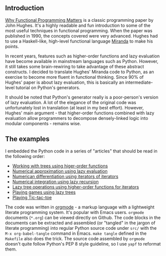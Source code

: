 ## Introduction

[Why Functional Programming Matters](https://www.cs.kent.ac.uk/people/staff/dat/miranda/whyfp90.pdf) is a classic programming paper by John Hughes. It's a highly readable and fun introduction to some of the most useful techniques in functional programming. When the paper was published in 1990, the concepts covered were very advanced. Hughes had to use a Haskell-like, high-level functional language [Miranda](https://en.wikipedia.org/wiki/Miranda_(programming_language)) to make his points. 

In recent years, features such as higher-order functions and lazy evaluation have become available in mainstream languages such as Python. However, it still takes some brain-rewiring to take advantage of these abstract constructs. I decided to translate Hughes' Miranda code to Python, as an exercise to become more fluent in functional thinking. Since 90% of Hughes' paper is about lazy evaluation, this is basically an intermediate-level tutorial on Python's generators.

It should be noted that Python's generator really is a poor-person's version of lazy evaluation. A lot of the elegance of the original code was unfortunately lost in translation (at least in my best effort). However, Hughes' main argument - that higher-order functions combined with lazy evaluation allow programmers to decompose densely-linked logic into modular components - remains wise.

## The examples

I embedded the Python code in a series of "articles" that should be read in the following order:

- [Working with trees using higer-order functions](org/foldtree.org)
- [Numerical approximation using lazy evaluation](org/newton.org)
- [Numerican differentiation using iterators of iterators](org/diff.org)
- [Numerical integration using lazy recursion](org/integration.org)
- [Lazy tree operations using higher-order functions for iterators](org/lazy_tree.org)
- [Playing games using lazy trees](org/game.org)
- [Playing Tic-tac-toe](org/tic_tac_toe.org)

The code was written in [orgmode](https://orgmode.org) - a markup language with a lightweight literate programming system. It's popular with Emacs users. `orgmode` documents (`*.org`) can be viewed directly on Github. The code blocks in the documents can be extracted and assembled (or "tangled" in the jargon of literate programming) into regular Python source code under `src/` with the `M-x org-babel-tangle` command in Emacs. `make tangle` defined in the `Makefile` also does the trick. The source code assembled by `orgmode` doesn't quite follow Python's PEP 8 style guideline, so I use `yapf` to reformat them.
